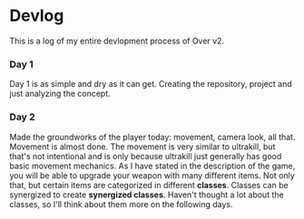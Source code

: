 # Devlog

This is a log of my entire devlopment process of Over v2.

### Day 1

Day 1 is as simple and dry as it can get. Creating the repository, project and just analyzing the concept.

### Day 2

Made the groundworks of the player today: movement, camera look, all that.
Movement is almost done.
The movement is very similar to ultrakill, but that's not intentional and is only because ultrakill just generally has good basic movement mechanics.
As I have stated in the description of the game, you will be able to upgrade your weapon with many different items.
Not only that, but certain items are categorized in different **classes**.
Classes can be synergized to create **synergized classes**.
Haven't thought a lot about the classes, so I'll think about them more on the following days.